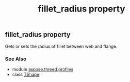 ﻿---
title: fillet_radius property
second_title: Aspose.3D for Python via .NET API References
description: 
type: docs
weight: 120
url: /python-net/aspose.threed.profiles/tshape/fillet_radius/
is_root: false
---

## fillet_radius property


Gets or sets the radius of fillet between web and flange.

### See Also
* module [aspose.threed.profiles](../../)
* class [TShape](/3d/python-net/aspose.threed.profiles/tshape)
